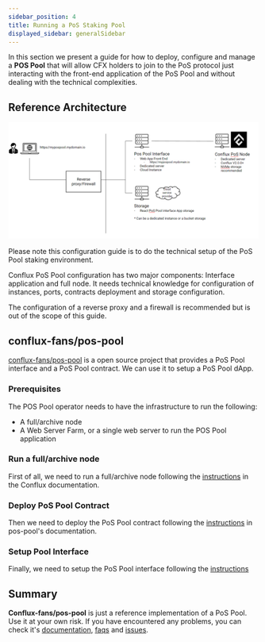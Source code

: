 ```yaml
---
sidebar_position: 4
title: Running a PoS Staking Pool
displayed_sidebar: generalSidebar
---
```


In this section we present a guide for how to deploy, configure and manage a **POS Pool** that will allow CFX holders to join to the PoS protocol just interacting with the front-end application of the PoS Pool and without dealing with the technical complexities.

## Reference Architecture

![Architecture](./img/PoSReferenceArchitecture.png)

Please note this configuration guide is to do the technical setup of the PoS Pool staking environment.

Conflux PoS Pool configuration has two major components: Interface application and full node. It needs technical knowledge for configuration of instances, ports, contracts deployment and storage configuration.

The configuration of a reverse proxy and a firewall is recommended but is out of the scope of this guide.

## conflux-fans/pos-pool

[conflux-fans/pos-pool](https://github.com/conflux-fans/pos-pool) is a open source project that provides a PoS Pool interface and a PoS Pool contract. We can use it to setup a PoS Pool dApp.

### Prerequisites

The POS Pool operator needs to have the infrastructure to run the following:

* A full/archive node
* A Web Server Farm, or a single web server to run the POS Pool application

### Run a full/archive node

First of all, we need to run a full/archive node following the [instructions](../../run-a-node/) in the Conflux documentation.

### Deploy PoS Pool Contract

Then we need to deploy the PoS Pool contract following the [instructions](https://github.com/conflux-fans/pos-pool/tree/main/contract#setup) in pos-pool's documentation.

### Setup Pool Interface

Finally, we need to setup the PoS Pool interface following the [instructions](https://github.com/conflux-fans/pos-pool/blob/main/interface/README.md)

## Summary

**Conflux-fans/pos-pool** is just a reference implementation of a PoS Pool. Use it at your own risk. If you have encountered any problems, you can check it's [documentation](https://github.com/conflux-fans/pos-pool/tree/main/contract/docs), [faqs](https://github.com/conflux-fans/pos-pool/tree/main#faqs) and [issues](https://github.com/conflux-fans/pos-pool/issues).